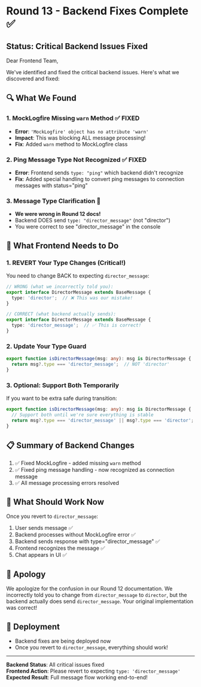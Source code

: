 # Round 13 - Backend Fixes Complete ✅

## Status: Critical Backend Issues Fixed

Dear Frontend Team,

We've identified and fixed the critical backend issues. Here's what we discovered and fixed:

## 🔍 What We Found

### 1. **MockLogfire Missing `warn` Method** ✅ FIXED
- **Error**: `'MockLogfire' object has no attribute 'warn'`
- **Impact**: This was blocking ALL message processing!
- **Fix**: Added `warn` method to MockLogfire class

### 2. **Ping Message Type Not Recognized** ✅ FIXED  
- **Error**: Frontend sends `type: "ping"` which backend didn't recognize
- **Fix**: Added special handling to convert ping messages to connection messages with status="ping"

### 3. **Message Type Clarification** 📝
- **We were wrong in Round 12 docs!**
- Backend DOES send `type: "director_message"` (not "director")
- You were correct to see "director_message" in the console

## 🚨 What Frontend Needs to Do

### 1. **REVERT Your Type Changes** (Critical!)

You need to change BACK to expecting `director_message`:

```typescript
// WRONG (what we incorrectly told you):
export interface DirectorMessage extends BaseMessage {
  type: 'director';  // ❌ This was our mistake!
}

// CORRECT (what backend actually sends):
export interface DirectorMessage extends BaseMessage {
  type: 'director_message';  // ✅ This is correct!
}
```

### 2. **Update Your Type Guard**

```typescript
export function isDirectorMessage(msg: any): msg is DirectorMessage {
  return msg?.type === 'director_message';  // NOT 'director'
}
```

### 3. **Optional: Support Both Temporarily**

If you want to be extra safe during transition:

```typescript
export function isDirectorMessage(msg: any): msg is DirectorMessage {
  // Support both until we're sure everything is stable
  return msg?.type === 'director_message' || msg?.type === 'director';
}
```

## 📋 Summary of Backend Changes

1. ✅ Fixed MockLogfire - added missing `warn` method
2. ✅ Fixed ping message handling - now recognized as connection message
3. ✅ All message processing errors resolved

## 🧪 What Should Work Now

Once you revert to `director_message`:
1. User sends message ✅
2. Backend processes without MockLogfire error ✅ 
3. Backend sends response with type="director_message" ✅
4. Frontend recognizes the message ✅
5. Chat appears in UI ✅

## 🙏 Apology

We apologize for the confusion in our Round 12 documentation. We incorrectly told you to change from `director_message` to `director`, but the backend actually does send `director_message`. Your original implementation was correct!

## 🚀 Deployment

- Backend fixes are being deployed now
- Once you revert to `director_message`, everything should work!

---

**Backend Status**: All critical issues fixed  
**Frontend Action**: Please revert to expecting `type: 'director_message'`  
**Expected Result**: Full message flow working end-to-end!
